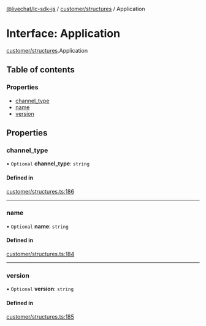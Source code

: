 [@livechat/lc-sdk-js](../README.md) / [customer/structures](../modules/customer_structures.md) / Application

# Interface: Application

[customer/structures](../modules/customer_structures.md).Application

## Table of contents

### Properties

- [channel\_type](customer_structures.Application.md#channel_type)
- [name](customer_structures.Application.md#name)
- [version](customer_structures.Application.md#version)

## Properties

### channel\_type

• `Optional` **channel\_type**: `string`

#### Defined in

[customer/structures.ts:186](https://github.com/livechat/lc-sdk-js/blob/a3fdde0/src/customer/structures.ts#L186)

___

### name

• `Optional` **name**: `string`

#### Defined in

[customer/structures.ts:184](https://github.com/livechat/lc-sdk-js/blob/a3fdde0/src/customer/structures.ts#L184)

___

### version

• `Optional` **version**: `string`

#### Defined in

[customer/structures.ts:185](https://github.com/livechat/lc-sdk-js/blob/a3fdde0/src/customer/structures.ts#L185)
